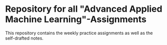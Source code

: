 # Repository for all "Advanced Applied Machine Learning"-Assignments

This repository contains the weekly practice assignments as well as the self-drafted notes.
